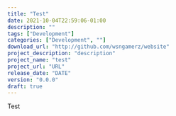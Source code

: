 ```yaml
---
title: "Test"
date: 2021-10-04T22:59:06-01:00
description: ""
tags: ["Development"]
categories: ["Development", ""]
download_url: "http://github.com/wsngamerz/website"
project_description: "description"
project_name: "test"
project_url: "URL"
release_date: "DATE"
version: "0.0.0"
draft: true
---
```


Test

